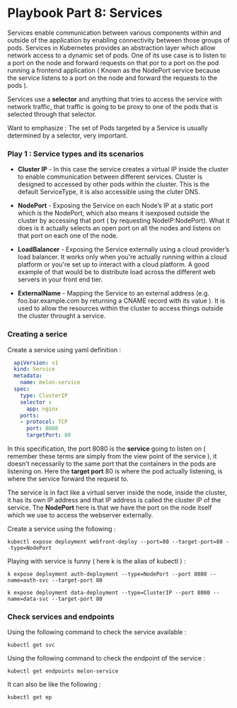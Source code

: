 # Playbook Part 8: Services

Services enable communication between various components within and outside of the application by enabling connectivity between those groups of pods. Services in Kubernetes provides an abstraction layer which allow network access to a dynamic set of pods. One of its use case is to listen to a port on the node and forward requests on that por to a port on the pod running a frontend application ( Known as the NodePort service because the service listens to a port on the node and forward the requests to the pods ).

Services use a **selector** and anything that tries to access the service with network traffic, that traffic is going to be proxy to one of the pods that is selected through that selector. 

Want to emphasize : The set of Pods targeted by a Service is usually determined by a selector, very important. 

###  Play 1 : Service types and its scenarios

- **Cluster IP** - In this case the service creates a virtual IP inside the cluster to enable communication between different services. Cluster is designed to accessed by other pods within the cluster. This is the default ServiceType, it is also accessible using the cluter DNS.

- **NodePort** - Exposing the Service on each Node’s IP at a static port which is the NodePort, which also means it isexposed outside the cluster by accessing that port ( by requesting NodeIP:NodePort). What it does is it actually selects an open port on all the nodes and listens on that port on each one of the node. 

- **LoadBalancer** - Exposing the Service externally using a cloud provider’s load balancer. It works only when you're actually running within a cloud platform or you're set up to interact with a cloud platform. A good example of that would be to distribute load across the different web servers in your front end tier.

- **ExternalName** - Mapping the Service to an external address (e.g. foo.bar.example.com by returning a CNAME record with its value ). It is used to allow the resources within the cluster to access things outside the cluster throught a service.

### Creating a serice

Create a service using yaml definition :

```yaml
  apiVersion: v1
  kind: Service
  metadata:
    name: melon-service
  spec:
    type: ClusterIP
    selector : 
      app: nginx
    ports:
    - protocol: TCP
      port: 8080
      targetPort: 80

 ```

In this specification, the port 8080 is the **service** going to listen on ( remember these terms are simply from the view point of the service ), it doesn't necessarily to the same port that the containers in the pods are listening on. Here the **target port** 80 is where the pod actually listening, is where the service forward the request to.  

The service is in fact like a virtual server inside the node, inside the cluster, it has its own IP address and that IP address is called the cluster IP of the service. The **NodePort** here is that we have the port on the node itself which we use to access the webserver externally. 


Create a service using the following : 

    kubectl expose deployment webfront-deploy --port=80 --target-port=80 --type=NodePort


Playing with service is funny ( here k is the alias of kubectl ) :

    k expose deployment auth-deployment --type=NodePort --port 8080 --name=auth-svc --target-port 80

    k expose deployment data-deployment --type=ClusterIP --port 8080 --name=data-svc --target-port 80

### Check services and endpoints

Using the following command to check the service available :

    kubectl get svc


Using the following command to check the endpoint of the service : 

    kubectl get endpoints melon-service

It can also be like the following : 

    kubectl get ep